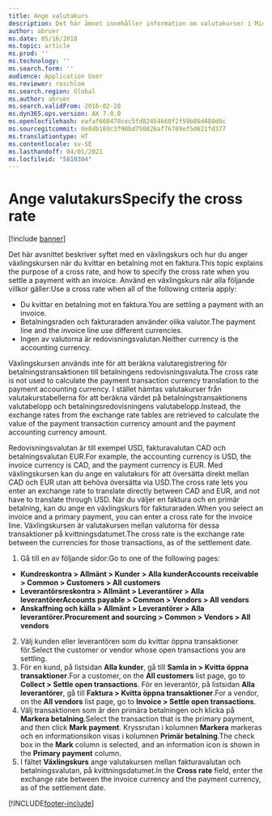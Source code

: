 ```yaml
---
title: Ange valutakurs
description: Det här ämnet innehåller information om valutakurser i Microsoft Dynamics 365 Finance.
author: abruer
ms.date: 05/16/2018
ms.topic: article
ms.prod: ''
ms.technology: ''
ms.search.form: ''
audience: Application User
ms.reviewer: roschlom
ms.search.region: Global
ms.author: abruer
ms.search.validFrom: 2016-02-28
ms.dyn365.ops.version: AX 7.0.0
ms.openlocfilehash: eafaf660470cec5fd82454660f2f59b86d488d0c
ms.sourcegitcommit: 0e8db169c3f90bd750826af76709ef5d621fd377
ms.translationtype: HT
ms.contentlocale: sv-SE
ms.lasthandoff: 04/01/2021
ms.locfileid: "5810304"
---
```

# <a name="specify-the-cross-rate"></a><span data-ttu-id="52f99-103">Ange valutakurs</span><span class="sxs-lookup"><span data-stu-id="52f99-103">Specify the cross rate</span></span>

[!include [banner](../includes/banner.md)]

<span data-ttu-id="52f99-104">Det här avsnittet beskriver syftet med en växlingskurs och hur du anger växlingskursen när du kvittar en betalning mot en faktura.</span><span class="sxs-lookup"><span data-stu-id="52f99-104">This topic explains the purpose of a cross rate, and how to specify the cross rate when you settle a payment with an invoice.</span></span> <span data-ttu-id="52f99-105">Använd en växlingskurs när alla följande villkor gäller:</span><span class="sxs-lookup"><span data-stu-id="52f99-105">Use a cross rate when all of the following criteria apply:</span></span> 
-   <span data-ttu-id="52f99-106">Du kvittar en betalning mot en faktura.</span><span class="sxs-lookup"><span data-stu-id="52f99-106">You are settling a payment with an invoice.</span></span> 
-   <span data-ttu-id="52f99-107">Betalningsraden och fakturaraden använder olika valutor.</span><span class="sxs-lookup"><span data-stu-id="52f99-107">The payment line and the invoice line use different currencies.</span></span> 
-   <span data-ttu-id="52f99-108">Ingen av valutorna är redovisningsvalutan.</span><span class="sxs-lookup"><span data-stu-id="52f99-108">Neither currency is the accounting currency.</span></span> 

<span data-ttu-id="52f99-109">Växlingskursen används inte för att beräkna valutaregistrering för betalningstransaktionen till betalningens redovisningsvaluta.</span><span class="sxs-lookup"><span data-stu-id="52f99-109">The cross rate is not used to calculate the payment transaction currency translation to the payment accounting currency.</span></span> <span data-ttu-id="52f99-110">I stället hämtas valutakurser från valutakurstabellerna för att beräkna värdet på betalningstransaktionens valutabelopp och betalningsredovisningens valutabelopp.</span><span class="sxs-lookup"><span data-stu-id="52f99-110">Instead, the exchange rates from the exchange rate tables are retrieved to calculate the value of the payment transaction currency amount and the payment accounting currency amount.</span></span> 

<span data-ttu-id="52f99-111">Redovisningsvalutan är till exempel USD, fakturavalutan CAD och betalningsvalutan EUR.</span><span class="sxs-lookup"><span data-stu-id="52f99-111">For example, the accounting currency is USD, the invoice currency is CAD, and the payment currency is EUR.</span></span> <span data-ttu-id="52f99-112">Med växlingskursen kan du ange en valutakurs för att översätta direkt mellan CAD och EUR utan att behöva översätta via USD.</span><span class="sxs-lookup"><span data-stu-id="52f99-112">The cross rate lets you enter an exchange rate to translate directly between CAD and EUR, and not have to translate through USD.</span></span> <span data-ttu-id="52f99-113">När du väljer en faktura och en primär betalning, kan du ange en växlingskurs för fakturaraden.</span><span class="sxs-lookup"><span data-stu-id="52f99-113">When you select an invoice and a primary payment, you can enter a cross rate for the invoice line.</span></span> <span data-ttu-id="52f99-114">Växlingskursen är valutakursen mellan valutorna för dessa transaktioner på kvittningsdatumet.</span><span class="sxs-lookup"><span data-stu-id="52f99-114">The cross rate is the exchange rate between the currencies for those transactions, as of the settlement date.</span></span>

1.  <span data-ttu-id="52f99-115">Gå till en av följande sidor:</span><span class="sxs-lookup"><span data-stu-id="52f99-115">Go to one of the following pages:</span></span>
- <span data-ttu-id="52f99-116">**Kundreskontra > Allmänt > Kunder > Alla kunder**</span><span class="sxs-lookup"><span data-stu-id="52f99-116">**Accounts receivable > Common > Customers > All customers**</span></span> 
- <span data-ttu-id="52f99-117">**Leverantörsreskontra > Allmänt > Leverantörer > Alla leverantörer**</span><span class="sxs-lookup"><span data-stu-id="52f99-117">**Accounts payable > Common > Vendors > All vendors**</span></span> 
- <span data-ttu-id="52f99-118">**Anskaffning och källa > Allmänt > Leverantörer > Alla leverantörer.**</span><span class="sxs-lookup"><span data-stu-id="52f99-118">**Procurement and sourcing > Common > Vendors > All vendors**</span></span>
2.  <span data-ttu-id="52f99-119">Välj kunden eller leverantören som du kvittar öppna transaktioner för.</span><span class="sxs-lookup"><span data-stu-id="52f99-119">Select the customer or vendor whose open transactions you are settling.</span></span> 
3.  <span data-ttu-id="52f99-120">För en kund, på listsidan **Alla kunder**, gå till **Samla in > Kvitta öppna transaktioner**.</span><span class="sxs-lookup"><span data-stu-id="52f99-120">For a customer, on the **All customers** list page, go to **Collect > Settle open transactions**.</span></span> <span data-ttu-id="52f99-121">För en leverantör, på listsidan **Alla leverantörer**, gå till **Faktura > Kvitta öppna transaktioner**.</span><span class="sxs-lookup"><span data-stu-id="52f99-121">For a vendor, on the **All vendors** list page, go to **Invoice > Settle open transactions**.</span></span> 
4.  <span data-ttu-id="52f99-122">Välj transaktionen som är den primära betalningen och klicka på **Markera betalning**.</span><span class="sxs-lookup"><span data-stu-id="52f99-122">Select the transaction that is the primary payment, and then click **Mark payment**.</span></span> <span data-ttu-id="52f99-123">Kryssrutan i kolumnen **Markera** markeras och en informationsikon visas i kolumnen **Primär betalning**.</span><span class="sxs-lookup"><span data-stu-id="52f99-123">The check box in the **Mark** column is selected, and an information icon is shown in the **Primary payment** column.</span></span> 
5.  <span data-ttu-id="52f99-124">I fältet **Växlingskurs** ange valutakursen mellan fakturavalutan och betalningsvalutan, på kvittningsdatumet.</span><span class="sxs-lookup"><span data-stu-id="52f99-124">In the **Cross rate** field, enter the exchange rate between the invoice currency and the payment currency, as of the settlement date.</span></span> 


[!INCLUDE[footer-include](../../includes/footer-banner.md)]